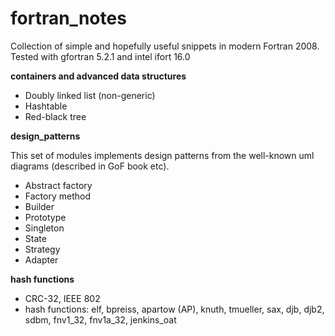 # fortran_notes #

Collection of simple and hopefully useful snippets in modern Fortran 2008.
Tested with gfortran 5.2.1 and intel ifort 16.0

**containers and advanced data structures**

* Doubly linked list (non-generic)
* Hashtable
* Red-black tree

**design_patterns**

  This set of modules implements design patterns from the well-known uml diagrams (described in GoF book etc).

* Abstract factory
* Factory method
* Builder
* Prototype
* Singleton
* State
* Strategy
* Adapter

**hash functions**

* CRC-32, IEEE 802
* hash functions: elf, bpreiss, apartow (AP), knuth, tmueller, sax, djb, djb2, sdbm, fnv1_32, fnv1a_32, jenkins_oat
